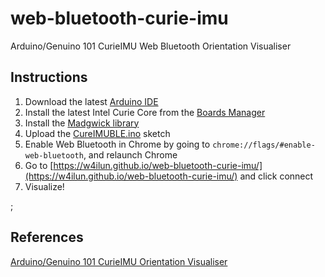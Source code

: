 # web-bluetooth-curie-imu
Arduino/Genuino 101 CurieIMU Web Bluetooth Orientation Visualiser

## Instructions
1. Download the latest [Arduino IDE](https://www.arduino.cc/en/Main/Software)
2. Install the latest Intel Curie Core from the [Boards Manager](https://www.arduino.cc/en/Guide/Arduino101)
3. Install the [Madgwick library](https://github.com/arduino-libraries/MadgwickAHRS)
4. Upload the [CureIMUBLE.ino](CureIMUBLE.ino) sketch
5. Enable Web Bluetooth in Chrome by going to ```chrome://flags/#enable-web-bluetooth```, and relaunch Chrome
6. Go to [https://w4ilun.github.io/web-bluetooth-curie-imu/](https://w4ilun.github.io/web-bluetooth-curie-imu/) and click connect
7. Visualize!


![]();


## References
[Arduino/Genuino 101 CurieIMU Orientation Visualiser](https://www.arduino.cc/en/Tutorial/Genuino101CurieIMUOrientationVisualiser)
